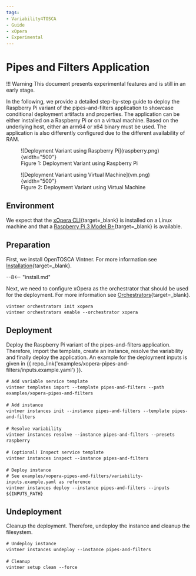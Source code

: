 ```yaml
---
tags:
- Variability4TOSCA
- Guide
- xOpera
- Experimental
---
```


# Pipes and Filters Application

!!! Warning
    This document presents experimental features and is still in an early stage.

In the following, we provide a detailed step-by-step guide to deploy the Raspberry Pi variant of the pipes-and-filters application to showcase conditional deployment artifacts and properties.
The application can be either installed on a Raspberry Pi or on a virtual machine. 
Based on the underlying host, either an arm64 or x64 binary must be used. 
The application is also differently configured due to the different availability of RAM.

<figure markdown>
  ![Deployment Variant using Raspberry Pi](raspberry.png){width="500"}
  <figcaption>Figure 1: Deployment Variant using Raspberry Pi</figcaption>
</figure>

<figure markdown>
  ![Deployment Variant using Virtual Machine](vm.png){width="500"}
  <figcaption>Figure 2: Deployment Variant using Virtual Machine</figcaption>
</figure>


## Environment

We expect that the [xOpera CLI](https://github.com/xlab-si/xopera-opera){target=_blank} is installed on a Linux machine and that a [Raspberry Pi 3 Model B+](https://www.raspberrypi.com/products/raspberry-pi-3-model-b-plus/){target=_blank} is available.

## Preparation

First, we install OpenTOSCA Vintner.
For more information see [Installation](../../../installation.md){target=_blank}.

--8<-- "install.md"

Next, we need to configure xOpera as the orchestrator that should be used for the deployment.
For more information see [Orchestrators](../../../orchestrators.md){target=_blank}.

```shell linenums="1"
vintner orchestrators init xopera
vintner orchestrators enable --orchestrator xopera
```

## Deployment

Deploy the Raspberry Pi variant of the pipes-and-filters application.
Therefore, import the template, create an instance, resolve the variability and finally deploy the application.
An example for the deployment inputs is given in {{ repo_link('examples/xopera-pipes-and-filters/inputs.example.yaml') }}.

```shell linenums="1"
# Add variable service template
vintner templates import --template pipes-and-filters --path examples/xopera-pipes-and-filters

# Add instance
vintner instances init --instance pipes-and-filters --template pipes-and-filters

# Resolve variability
vintner instances resolve --instance pipes-and-filters --presets raspberry

# (optional) Inspect service template
vintner instances inspect --instance pipes-and-filters

# Deploy instance
# See examples/xopera-pipes-and-filters/variability-inputs.example.yaml as reference
vintner instances deploy --instance pipes-and-filters --inputs ${INPUTS_PATH}
```

## Undeployment

Cleanup the deployment.
Therefore, undeploy the instance and cleanup the filesystem.

```shell linenums="1"
# Undeploy instance
vintner instances undeploy --instance pipes-and-filters

# Cleanup
vintner setup clean --force
```
